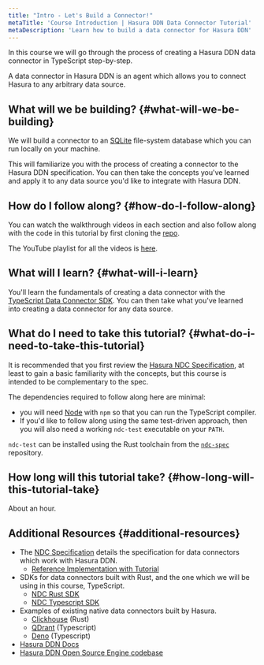 ```yaml
---
title: "Intro - Let's Build a Connector!"
metaTitle: 'Course Introduction | Hasura DDN Data Connector Tutorial'
metaDescription: 'Learn how to build a data connector for Hasura DDN'
---
```


In this course we will go through the process of creating a Hasura DDN data connector in TypeScript step-by-step.

A data connector in Hasura DDN is an agent which allows you to connect Hasura to any arbitrary data source.

## What will we be building? {#what-will-we-be-building}

We will build a connector to an [SQLite](https://www.sqlite.org/index.html) file-system database which you can run 
locally on your machine. 

This will familiarize you with the process of creating a connector to the Hasura DDN specification. You can then 
take the concepts you've learned and apply it to any data source you'd like to integrate with Hasura DDN.

## How do I follow along? {#how-do-I-follow-along}

You can watch the walkthrough videos in each section and also follow along with the code in this tutorial by first 
cloning the [repo](/get-started/2-clone/).

The YouTube playlist for all the videos is 
[here](https://www.youtube.com/playlist?list=PLTRTpHrUcSB_WmbGviXZUx0z-jVZXm4Yc). 

## What will I learn? {#what-will-i-learn}

You'll learn the fundamentals of creating a data connector with the 
[TypeScript Data Connector SDK](https://github.com/hasura/ndc-sdk-typescript). You can then take what you've learned 
into creating a data connector for any data source. 

## What do I need to take this tutorial? {#what-do-i-need-to-take-this-tutorial}

It is recommended that you first review the [Hasura NDC Specification](http://hasura.github.io/ndc-spec/), at least to 
gain a basic familiarity with the concepts, but this course is intended to be complementary to the spec.

The dependencies required to follow along here are minimal:
- you will need [Node](https://nodejs.org/en) with `npm` so that you can run the TypeScript compiler. 
- If you'd like to follow along using the same test-driven approach, then you will also need a working `ndc-test` 
  executable on your `PATH`.

`ndc-test` can be installed using the Rust toolchain from the [`ndc-spec`](https://github.com/hasura/ndc-spec) repository.

## How long will this tutorial take? {#how-long-will-this-tutorial-take}

About an hour.

## Additional Resources {#additional-resources}

- The [NDC Specification](https://hasura.github.io/ndc-spec/specification/) details the specification for data 
  connectors which work with Hasura DDN.
  - [Reference Implementation with Tutorial](https://github.com/hasura/ndc-spec/blob/main/ndc-reference/README.md)
- SDKs for data connectors built with Rust, and the one which we will be using in this course, TypeScript.
  - [NDC Rust SDK](https://github.com/hasura/ndc-hub)
  - [NDC Typescript SDK](https://github.com/hasura/ndc-sdk-typescript)
- Examples of existing native data connectors built by Hasura.
  - [Clickhouse](https://github.com/hasura/ndc-clickhouse) (Rust)
  - [QDrant](https://github.com/hasura/ndc-qdrant) (Typescript)
  - [Deno](https://github.com/hasura/ndc-typescript-deno) (Typescript)
- [Hasura DDN Docs](https://hasura.io/docs/3.0/index/)
- [Hasura DDN Open Source Engine codebase](https://github.com/hasura/graphql-engine/tree/master/v3)
